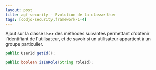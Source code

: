 ```yaml
---
layout: post
title: agf-security - Evolution de la classe User
tags: [codjo-security,framework-1-4]
---
```

Ajout sur la classe ```User``` des méthodes suivantes permettant d'obtenir l'identifiant de l'utilisateur, et de savoir si un utilisateur appartient à un groupe particulier.

```java
public UserId getId();

public boolean isInRole(String roleId);
```
